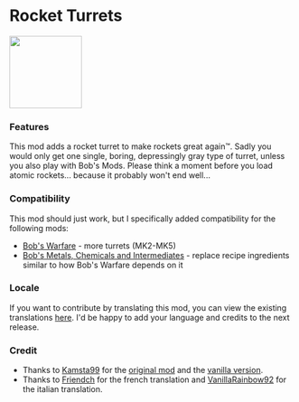 # Rocket Turrets
<img src=https://raw.githubusercontent.com/Wyrrrd/Rocket_Turrets/master/thumbnail.png width="128" height="128">

### Features
This mod adds a rocket turret to make rockets great again™. Sadly you would only get one single, boring, depressingly gray type of turret, unless you also play with Bob's Mods. Please think a moment before you load atomic rockets... because it probably won't end well...

### Compatibility
This mod should just work, but I specifically added compatibility for the following mods:

+ [Bob's Warfare](https://mods.factorio.com/mod/bobplates) - more turrets (MK2-MK5)
+ [Bob's Metals, Chemicals and Intermediates](https://mods.factorio.com/mod/bobplates) - replace recipe ingredients similar to how Bob's Warfare depends on it

### Locale
If you want to contribute by translating this mod, you can view the existing translations [here](https://github.com/Wyrrrd/Rocket_Turrets/tree/master/locale). I'd be happy to add your language and credits to the next release.

### Credit
- Thanks to [Kamsta99](https://mods.factorio.com/user/kamsta99) for the [original mod](https://mods.factorio.com/mod/RocketTurrets) and the [vanilla version](https://mods.factorio.com/mod/RocketTurretsNonBob).
- Thanks to [Friendch](https://mods.factorio.com/user/Friendch) for the french translation and [VanillaRainbow92](https://mods.factorio.com/user/VanillaRainbow92) for the italian translation.